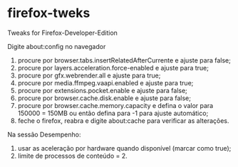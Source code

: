 # firefox-tweks
Tweaks for Firefox-Developer-Edition


Digite about:config no navegador

1. procure por browser.tabs.insertRelatedAfterCurrente e ajuste para false;
2. procure por layers.acceleration.force-enabled e ajuste para true;
3. procure por gfx.webrender.all e ajuste para true;
4. procure por media.ffmpeg.vaapi.enabled e ajuste para true;
5. procure por extensions.pocket.enable e ajuste para false;
6. procure por browser.cache.disk.enable e ajuste para false;
7. procure por browser.cache.memory.capacity e defina o valor para 150000 = 150MB ou então defina para -1 para ajuste automático;
8. feche o firefox, reabra e digite about:cache para verificar as alterações.

Na sessão Desempenho:

1. usar as aceleração por hardware quando disponível (marcar como true);
2. limite de processos de conteúdo = 2.
